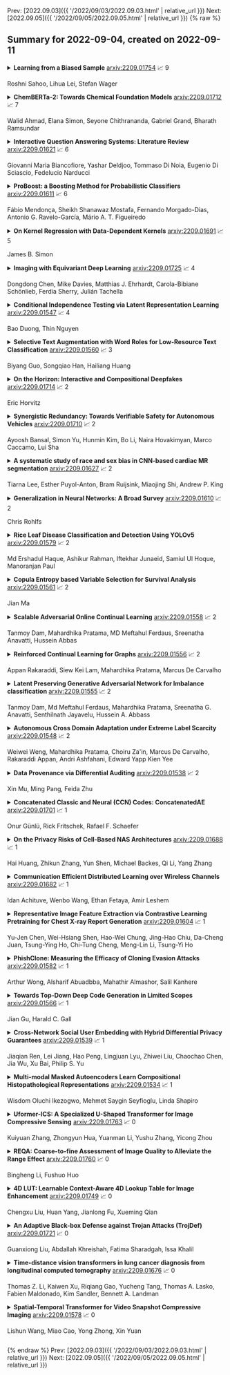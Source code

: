 Prev: [2022.09.03]({{ '/2022/09/03/2022.09.03.html' | relative_url }})  Next: [2022.09.05]({{ '/2022/09/05/2022.09.05.html' | relative_url }})
{% raw %}
## Summary for 2022-09-04, created on 2022-09-11


<details><summary><b>Learning from a Biased Sample</b>
<a href="https://arxiv.org/abs/2209.01754">arxiv:2209.01754</a>
&#x1F4C8; 9 <br>
<p>Roshni Sahoo, Lihua Lei, Stefan Wager</p></summary>
<p>

**Abstract:** The empirical risk minimization approach to data-driven decision making assumes that we can learn a decision rule from training data drawn under the same conditions as the ones we want to deploy it under. However, in a number of settings, we may be concerned that our training sample is biased, and that some groups (characterized by either observable or unobservable attributes) may be under- or over-represented relative to the general population; and in this setting empirical risk minimization over the training set may fail to yield rules that perform well at deployment. Building on concepts from distributionally robust optimization and sensitivity analysis, we propose a method for learning a decision rule that minimizes the worst-case risk incurred under a family of test distributions whose conditional distributions of outcomes $Y$ given covariates $X$ differ from the conditional training distribution by at most a constant factor, and whose covariate distributions are absolutely continuous with respect to the covariate distribution of the training data. We apply a result of Rockafellar and Uryasev to show that this problem is equivalent to an augmented convex risk minimization problem. We give statistical guarantees for learning a robust model using the method of sieves and propose a deep learning algorithm whose loss function captures our robustness target. We empirically validate our proposed method in simulations and a case study with the MIMIC-III dataset.

</p>
</details>

<details><summary><b>ChemBERTa-2: Towards Chemical Foundation Models</b>
<a href="https://arxiv.org/abs/2209.01712">arxiv:2209.01712</a>
&#x1F4C8; 7 <br>
<p>Walid Ahmad, Elana Simon, Seyone Chithrananda, Gabriel Grand, Bharath Ramsundar</p></summary>
<p>

**Abstract:** Large pretrained models such as GPT-3 have had tremendous impact on modern natural language processing by leveraging self-supervised learning to learn salient representations that can be used to readily finetune on a wide variety of downstream tasks. We investigate the possibility of transferring such advances to molecular machine learning by building a chemical foundation model, ChemBERTa-2, using the language of SMILES. While labeled data for molecular prediction tasks is typically scarce, libraries of SMILES strings are readily available. In this work, we build upon ChemBERTa by optimizing the pretraining process. We compare multi-task and self-supervised pretraining by varying hyperparameters and pretraining dataset size, up to 77M compounds from PubChem. To our knowledge, the 77M set constitutes one of the largest datasets used for molecular pretraining to date. We find that with these pretraining improvements, we are competitive with existing state-of-the-art architectures on the MoleculeNet benchmark suite. We analyze the degree to which improvements in pretraining translate to improvement on downstream tasks.

</p>
</details>

<details><summary><b>Interactive Question Answering Systems: Literature Review</b>
<a href="https://arxiv.org/abs/2209.01621">arxiv:2209.01621</a>
&#x1F4C8; 6 <br>
<p>Giovanni Maria Biancofiore, Yashar Deldjoo, Tommaso Di Noia, Eugenio Di Sciascio, Fedelucio Narducci</p></summary>
<p>

**Abstract:** Question answering systems are recognized as popular and frequently effective means of information seeking on the web. In such systems, information seekers can receive a concise response to their query by presenting their questions in natural language. Interactive question answering is a recently proposed and increasingly popular solution that resides at the intersection of question answering and dialogue systems. On the one hand, the user can ask questions in normal language and locate the actual response to her inquiry; on the other hand, the system can prolong the question-answering session into a dialogue if there are multiple probable replies, very few, or ambiguities in the initial request. By permitting the user to ask more questions, interactive question answering enables users to dynamically interact with the system and receive more precise results. This survey offers a detailed overview of the interactive question-answering methods that are prevalent in current literature. It begins by explaining the foundational principles of question-answering systems, hence defining new notations and taxonomies to combine all identified works inside a unified framework. The reviewed published work on interactive question-answering systems is then presented and examined in terms of its proposed methodology, evaluation approaches, and dataset/application domain. We also describe trends surrounding specific tasks and issues raised by the community, so shedding light on the future interests of scholars. Our work is further supported by a GitHub page with a synthesis of all the major topics covered in this literature study. https://sisinflab.github.io/interactive-question-answering-systems-survey/

</p>
</details>

<details><summary><b>ProBoost: a Boosting Method for Probabilistic Classifiers</b>
<a href="https://arxiv.org/abs/2209.01611">arxiv:2209.01611</a>
&#x1F4C8; 6 <br>
<p>Fábio Mendonça, Sheikh Shanawaz Mostafa, Fernando Morgado-Dias, Antonio G. Ravelo-García, Mário A. T. Figueiredo</p></summary>
<p>

**Abstract:** ProBoost, a new boosting algorithm for probabilistic classifiers, is proposed in this work. This algorithm uses the epistemic uncertainty of each training sample to determine the most challenging/uncertain ones; the relevance of these samples is then increased for the next weak learner, producing a sequence that progressively focuses on the samples found to have the highest uncertainty. In the end, the weak learners' outputs are combined into a weighted ensemble of classifiers. Three methods are proposed to manipulate the training set: undersampling, oversampling, and weighting the training samples according to the uncertainty estimated by the weak learners. Furthermore, two approaches are studied regarding the ensemble combination. The weak learner herein considered is a standard convolutional neural network, and the probabilistic models underlying the uncertainty estimation use either variational inference or Monte Carlo dropout. The experimental evaluation carried out on MNIST benchmark datasets shows that ProBoost yields a significant performance improvement. The results are further highlighted by assessing the relative achievable improvement, a metric proposed in this work, which shows that a model with only four weak learners leads to an improvement exceeding 12% in this metric (for either accuracy, sensitivity, or specificity), in comparison to the model learned without ProBoost.

</p>
</details>

<details><summary><b>On Kernel Regression with Data-Dependent Kernels</b>
<a href="https://arxiv.org/abs/2209.01691">arxiv:2209.01691</a>
&#x1F4C8; 5 <br>
<p>James B. Simon</p></summary>
<p>

**Abstract:** The primary hyperparameter in kernel regression (KR) is the choice of kernel. In most theoretical studies of KR, one assumes the kernel is fixed before seeing the training data. Under this assumption, it is known that the optimal kernel is equal to the prior covariance of the target function. In this note, we consider KR in which the kernel may be updated after seeing the training data. We point out that an analogous choice of kernel using the posterior of the target function is optimal in this setting. Connections to the view of deep neural networks as data-dependent kernel learners are discussed.

</p>
</details>

<details><summary><b>Imaging with Equivariant Deep Learning</b>
<a href="https://arxiv.org/abs/2209.01725">arxiv:2209.01725</a>
&#x1F4C8; 4 <br>
<p>Dongdong Chen, Mike Davies, Matthias J. Ehrhardt, Carola-Bibiane Schönlieb, Ferdia Sherry, Julián Tachella</p></summary>
<p>

**Abstract:** From early image processing to modern computational imaging, successful models and algorithms have relied on a fundamental property of natural signals: symmetry. Here symmetry refers to the invariance property of signal sets to transformations such as translation, rotation or scaling. Symmetry can also be incorporated into deep neural networks in the form of equivariance, allowing for more data-efficient learning. While there has been important advances in the design of end-to-end equivariant networks for image classification in recent years, computational imaging introduces unique challenges for equivariant network solutions since we typically only observe the image through some noisy ill-conditioned forward operator that itself may not be equivariant. We review the emerging field of equivariant imaging and show how it can provide improved generalization and new imaging opportunities. Along the way we show the interplay between the acquisition physics and group actions and links to iterative reconstruction, blind compressed sensing and self-supervised learning.

</p>
</details>

<details><summary><b>Conditional Independence Testing via Latent Representation Learning</b>
<a href="https://arxiv.org/abs/2209.01547">arxiv:2209.01547</a>
&#x1F4C8; 4 <br>
<p>Bao Duong, Thin Nguyen</p></summary>
<p>

**Abstract:** Detecting conditional independencies plays a key role in several statistical and machine learning tasks, especially in causal discovery algorithms. In this study, we introduce LCIT (Latent representation based Conditional Independence Test)-a novel non-parametric method for conditional independence testing based on representation learning. Our main contribution involves proposing a generative framework in which to test for the independence between X and Y given Z, we first learn to infer the latent representations of target variables X and Y that contain no information about the conditioning variable Z. The latent variables are then investigated for any significant remaining dependencies, which can be performed using the conventional partial correlation test. The empirical evaluations show that LCIT outperforms several state-of-the-art baselines consistently under different evaluation metrics, and is able to adapt really well to both non-linear and high-dimensional settings on a diverse collection of synthetic and real data sets.

</p>
</details>

<details><summary><b>Selective Text Augmentation with Word Roles for Low-Resource Text Classification</b>
<a href="https://arxiv.org/abs/2209.01560">arxiv:2209.01560</a>
&#x1F4C8; 3 <br>
<p>Biyang Guo, Songqiao Han, Hailiang Huang</p></summary>
<p>

**Abstract:** Data augmentation techniques are widely used in text classification tasks to improve the performance of classifiers, especially in low-resource scenarios. Most previous methods conduct text augmentation without considering the different functionalities of the words in the text, which may generate unsatisfactory samples. Different words may play different roles in text classification, which inspires us to strategically select the proper roles for text augmentation. In this work, we first identify the relationships between the words in a text and the text category from the perspectives of statistical correlation and semantic similarity and then utilize them to divide the words into four roles -- Gold, Venture, Bonus, and Trivial words, which have different functionalities for text classification. Based on these word roles, we present a new augmentation technique called STA (Selective Text Augmentation) where different text-editing operations are selectively applied to words with specific roles. STA can generate diverse and relatively clean samples, while preserving the original core semantics, and is also quite simple to implement. Extensive experiments on 5 benchmark low-resource text classification datasets illustrate that augmented samples produced by STA successfully boost the performance of classification models which significantly outperforms previous non-selective methods, including two large language model-based techniques. Cross-dataset experiments further indicate that STA can help the classifiers generalize better to other datasets than previous methods.

</p>
</details>

<details><summary><b>On the Horizon: Interactive and Compositional Deepfakes</b>
<a href="https://arxiv.org/abs/2209.01714">arxiv:2209.01714</a>
&#x1F4C8; 2 <br>
<p>Eric Horvitz</p></summary>
<p>

**Abstract:** Over a five-year period, computing methods for generating high-fidelity, fictional depictions of people and events moved from exotic demonstrations by computer science research teams into ongoing use as a tool of disinformation. The methods, referred to with the portmanteau of "deepfakes," have been used to create compelling audiovisual content. Here, I share challenges ahead with malevolent uses of two classes of deepfakes that we can expect to come into practice with costly implications for society: interactive and compositional deepfakes. Interactive deepfakes have the capability to impersonate people with realistic interactive behaviors, taking advantage of advances in multimodal interaction. Compositional deepfakes leverage synthetic content in larger disinformation plans that integrate sets of deepfakes over time with observed, expected, and engineered world events to create persuasive synthetic histories. Synthetic histories can be constructed manually but may one day be guided by adversarial generative explanation (AGE) techniques. In the absence of mitigations, interactive and compositional deepfakes threaten to move us closer to a post-epistemic world, where fact cannot be distinguished from fiction. I shall describe interactive and compositional deepfakes and reflect about cautions and potential mitigations to defend against them.

</p>
</details>

<details><summary><b>Synergistic Redundancy: Towards Verifiable Safety for Autonomous Vehicles</b>
<a href="https://arxiv.org/abs/2209.01710">arxiv:2209.01710</a>
&#x1F4C8; 2 <br>
<p>Ayoosh Bansal, Simon Yu, Hunmin Kim, Bo Li, Naira Hovakimyan, Marco Caccamo, Lui Sha</p></summary>
<p>

**Abstract:** As Autonomous Vehicle (AV) development has progressed, concerns regarding the safety of passengers and agents in their environment have risen. Each real world traffic collision involving autonomously controlled vehicles has compounded this concern. Open source autonomous driving implementations show a software architecture with complex interdependent tasks, heavily reliant on machine learning and Deep Neural Networks (DNN), which are vulnerable to non deterministic faults and corner cases. These complex subsystems work together to fulfill the mission of the AV while also maintaining safety. Although significant improvements are being made towards increasing the empirical reliability and confidence in these systems, the inherent limitations of DNN verification create an, as yet, insurmountable challenge in providing deterministic safety guarantees in AV.
  We propose Synergistic Redundancy (SR), a safety architecture for complex cyber physical systems, like AV. SR provides verifiable safety guarantees against specific faults by decoupling the mission and safety tasks of the system. Simultaneous to independently fulfilling their primary roles, the partially functionally redundant mission and safety tasks are able to aid each other, synergistically improving the combined system. The synergistic safety layer uses only verifiable and logically analyzable software to fulfill its tasks. Close coordination with the mission layer allows easier and early detection of safety critical faults in the system. SR simplifies the mission layer's optimization goals and improves its design. SR provides safe deployment of high performance, although inherently unverifiable, machine learning software. In this work, we first present the design and features of the SR architecture and then evaluate the efficacy of the solution, focusing on the crucial problem of obstacle existence detection faults in AV.

</p>
</details>

<details><summary><b>A systematic study of race and sex bias in CNN-based cardiac MR segmentation</b>
<a href="https://arxiv.org/abs/2209.01627">arxiv:2209.01627</a>
&#x1F4C8; 2 <br>
<p>Tiarna Lee, Esther Puyol-Anton, Bram Ruijsink, Miaojing Shi, Andrew P. King</p></summary>
<p>

**Abstract:** In computer vision there has been significant research interest in assessing potential demographic bias in deep learning models. One of the main causes of such bias is imbalance in the training data. In medical imaging, where the potential impact of bias is arguably much greater, there has been less interest. In medical imaging pipelines, segmentation of structures of interest plays an important role in estimating clinical biomarkers that are subsequently used to inform patient management. Convolutional neural networks (CNNs) are starting to be used to automate this process. We present the first systematic study of the impact of training set imbalance on race and sex bias in CNN-based segmentation. We focus on segmentation of the structures of the heart from short axis cine cardiac magnetic resonance images, and train multiple CNN segmentation models with different levels of race/sex imbalance. We find no significant bias in the sex experiment but significant bias in two separate race experiments, highlighting the need to consider adequate representation of different demographic groups in health datasets.

</p>
</details>

<details><summary><b>Generalization in Neural Networks: A Broad Survey</b>
<a href="https://arxiv.org/abs/2209.01610">arxiv:2209.01610</a>
&#x1F4C8; 2 <br>
<p>Chris Rohlfs</p></summary>
<p>

**Abstract:** This paper reviews concepts, modeling approaches, and recent findings along a spectrum of different levels of abstraction of neural network models including generalization across (1) Samples, (2) Distributions, (3) Domains, (4) Tasks, (5) Modalities, and (6) Scopes. Results on (1) sample generalization show that, in the case of ImageNet, nearly all the recent improvements reduced training error while overfitting stayed flat; with nearly all the training error eliminated, future progress will require a focus on reducing overfitting. Perspectives from statistics highlight how (2) distribution generalization can be viewed alternately as a change in sample weights or a change in the input-output relationship. Transfer learning approaches to (3) domain generalization are summarized, as are recent advances and the wealth of domain adaptation benchmark datasets available. Recent breakthroughs surveyed in (4) task generalization include few-shot meta-learning approaches and the BERT NLP engine, and recent (5) modality generalization studies are discussed that integrate image and text data and that apply a biologically-inspired network across olfactory, visual, and auditory modalities. Recent (6) scope generalization results are reviewed that embed knowledge graphs into deep NLP approaches. Additionally, concepts from neuroscience are discussed on the modular architecture of brains and the steps by which dopamine-driven conditioning leads to abstract thinking.

</p>
</details>

<details><summary><b>Rice Leaf Disease Classification and Detection Using YOLOv5</b>
<a href="https://arxiv.org/abs/2209.01579">arxiv:2209.01579</a>
&#x1F4C8; 2 <br>
<p>Md Ershadul Haque, Ashikur Rahman, Iftekhar Junaeid, Samiul Ul Hoque, Manoranjan Paul</p></summary>
<p>

**Abstract:** A staple food in more than a hundred nations worldwide is rice (Oryza sativa). The cultivation of rice is vital to global economic growth. However, the main issue facing the agricultural industry is rice leaf disease. The quality and quantity of the crops have declined, and this is the main cause. As farmers in any country do not have much knowledge about rice leaf disease, they cannot diagnose rice leaf disease properly. That's why they cannot take proper care of rice leaves. As a result, the production is decreasing. From literature survey, it has seen that YOLOv5 exhibit the better result compare to others deep learning method. As a result of the continual advancement of object detection technology, YOLO family algorithms, which have extraordinarily high precision and better speed have been used in various scene recognition tasks to build rice leaf disease monitoring systems. We have annotate 1500 collected data sets and propose a rice leaf disease classification and detection method based on YOLOv5 deep learning. We then trained and evaluated the YOLOv5 model. The simulation outcomes show improved object detection result for the augmented YOLOv5 network proposed in this article. The required levels of recognition precision, recall, mAP value, and F1 score are 90\%, 67\%, 76\%, and 81\% respectively are considered as performance metrics.

</p>
</details>

<details><summary><b>Copula Entropy based Variable Selection for Survival Analysis</b>
<a href="https://arxiv.org/abs/2209.01561">arxiv:2209.01561</a>
&#x1F4C8; 2 <br>
<p>Jian Ma</p></summary>
<p>

**Abstract:** Variable selection is an important problem in statistics and machine learning. Copula Entropy (CE) is a mathematical concept for measuring statistical independence and has been applied to variable selection recently. In this paper we propose to apply the CE-based method for variable selection to survival analysis. The idea is to measure the correlation between variables and time-to-event with CE and then select variables according to their CE value. Experiments on simulated data and two real cancer data were conducted to compare the proposed method with two related methods: random survival forest and Lasso-Cox. Experimental results showed that the proposed method can select the 'right' variables out that are more interpretable and lead to better prediction performance.

</p>
</details>

<details><summary><b>Scalable Adversarial Online Continual Learning</b>
<a href="https://arxiv.org/abs/2209.01558">arxiv:2209.01558</a>
&#x1F4C8; 2 <br>
<p>Tanmoy Dam, Mahardhika Pratama, MD Meftahul Ferdaus, Sreenatha Anavatti, Hussein Abbas</p></summary>
<p>

**Abstract:** Adversarial continual learning is effective for continual learning problems because of the presence of feature alignment process generating task-invariant features having low susceptibility to the catastrophic forgetting problem. Nevertheless, the ACL method imposes considerable complexities because it relies on task-specific networks and discriminators. It also goes through an iterative training process which does not fit for online (one-epoch) continual learning problems. This paper proposes a scalable adversarial continual learning (SCALE) method putting forward a parameter generator transforming common features into task-specific features and a single discriminator in the adversarial game to induce common features. The training process is carried out in meta-learning fashions using a new combination of three loss functions. SCALE outperforms prominent baselines with noticeable margins in both accuracy and execution time.

</p>
</details>

<details><summary><b>Reinforced Continual Learning for Graphs</b>
<a href="https://arxiv.org/abs/2209.01556">arxiv:2209.01556</a>
&#x1F4C8; 2 <br>
<p>Appan Rakaraddi, Siew Kei Lam, Mahardhika Pratama, Marcus De Carvalho</p></summary>
<p>

**Abstract:** Graph Neural Networks (GNNs) have become the backbone for a myriad of tasks pertaining to graphs and similar topological data structures. While many works have been established in domains related to node and graph classification/regression tasks, they mostly deal with a single task. Continual learning on graphs is largely unexplored and existing graph continual learning approaches are limited to the task-incremental learning scenarios. This paper proposes a graph continual learning strategy that combines the architecture-based and memory-based approaches. The structural learning strategy is driven by reinforcement learning, where a controller network is trained in such a way to determine an optimal number of nodes to be added/pruned from the base network when new tasks are observed, thus assuring sufficient network capacities. The parameter learning strategy is underpinned by the concept of Dark Experience replay method to cope with the catastrophic forgetting problem. Our approach is numerically validated with several graph continual learning benchmark problems in both task-incremental learning and class-incremental learning settings. Compared to recently published works, our approach demonstrates improved performance in both the settings. The implementation code can be found at \url{https://github.com/codexhammer/gcl}.

</p>
</details>

<details><summary><b>Latent Preserving Generative Adversarial Network for Imbalance classification</b>
<a href="https://arxiv.org/abs/2209.01555">arxiv:2209.01555</a>
&#x1F4C8; 2 <br>
<p>Tanmoy Dam, Md Meftahul Ferdaus, Mahardhika Pratama, Sreenatha G. Anavatti, Senthilnath Jayavelu, Hussein A. Abbass</p></summary>
<p>

**Abstract:** Many real-world classification problems have imbalanced frequency of class labels; a well-known issue known as the "class imbalance" problem. Classic classification algorithms tend to be biased towards the majority class, leaving the classifier vulnerable to misclassification of the minority class. While the literature is rich with methods to fix this problem, as the dimensionality of the problem increases, many of these methods do not scale-up and the cost of running them become prohibitive. In this paper, we present an end-to-end deep generative classifier. We propose a domain-constraint autoencoder to preserve the latent-space as prior for a generator, which is then used to play an adversarial game with two other deep networks, a discriminator and a classifier. Extensive experiments are carried out on three different multi-class imbalanced problems and a comparison with state-of-the-art methods. Experimental results confirmed the superiority of our method over popular algorithms in handling high-dimensional imbalanced classification problems. Our code is available on https://github.com/TanmDL/SLPPL-GAN.

</p>
</details>

<details><summary><b>Autonomous Cross Domain Adaptation under Extreme Label Scarcity</b>
<a href="https://arxiv.org/abs/2209.01548">arxiv:2209.01548</a>
&#x1F4C8; 2 <br>
<p>Weiwei Weng, Mahardhika Pratama, Choiru Za'in, Marcus De Carvalho, Rakaraddi Appan, Andri Ashfahani, Edward Yapp Kien Yee</p></summary>
<p>

**Abstract:** A cross domain multistream classification is a challenging problem calling for fast domain adaptations to handle different but related streams in never-ending and rapidly changing environments. Notwithstanding that existing multistream classifiers assume no labelled samples in the target stream, they still incur expensive labelling cost since they require fully labelled samples of the source stream. This paper aims to attack the problem of extreme label shortage in the cross domain multistream classification problems where only very few labelled samples of the source stream are provided before process runs. Our solution, namely Learning Streaming Process from Partial Ground Truth (LEOPARD), is built upon a flexible deep clustering network where its hidden nodes, layers and clusters are added and removed dynamically in respect to varying data distributions. A deep clustering strategy is underpinned by a simultaneous feature learning and clustering technique leading to clustering-friendly latent spaces. A domain adaptation strategy relies on the adversarial domain adaptation technique where a feature extractor is trained to fool a domain classifier classifying source and target streams. Our numerical study demonstrates the efficacy of LEOPARD where it delivers improved performances compared to prominent algorithms in 15 of 24 cases. Source codes of LEOPARD are shared in \url{https://github.com/wengweng001/LEOPARD.git} to enable further study.

</p>
</details>

<details><summary><b>Data Provenance via Differential Auditing</b>
<a href="https://arxiv.org/abs/2209.01538">arxiv:2209.01538</a>
&#x1F4C8; 2 <br>
<p>Xin Mu, Ming Pang, Feida Zhu</p></summary>
<p>

**Abstract:** Auditing Data Provenance (ADP), i.e., auditing if a certain piece of data has been used to train a machine learning model, is an important problem in data provenance. The feasibility of the task has been demonstrated by existing auditing techniques, e.g., shadow auditing methods, under certain conditions such as the availability of label information and the knowledge of training protocols for the target model. Unfortunately, both of these conditions are often unavailable in real applications. In this paper, we introduce Data Provenance via Differential Auditing (DPDA), a practical framework for auditing data provenance with a different approach based on statistically significant differentials, i.e., after carefully designed transformation, perturbed input data from the target model's training set would result in much more drastic changes in the output than those from the model's non-training set. This framework allows auditors to distinguish training data from non-training ones without the need of training any shadow models with the help of labeled output data. Furthermore, we propose two effective auditing function implementations, an additive one and a multiplicative one. We report evaluations on real-world data sets demonstrating the effectiveness of our proposed auditing technique.

</p>
</details>

<details><summary><b>Concatenated Classic and Neural (CCN) Codes: ConcatenatedAE</b>
<a href="https://arxiv.org/abs/2209.01701">arxiv:2209.01701</a>
&#x1F4C8; 1 <br>
<p>Onur Günlü, Rick Fritschek, Rafael F. Schaefer</p></summary>
<p>

**Abstract:** Small neural networks (NNs) used for error correction were shown to improve on classic channel codes and to address channel model changes. We extend the code dimension of any such structure by using the same NN under one-hot encoding multiple times, which are serially-concatenated with an outer classic code. We design NNs with the same network parameters, where each Reed-Solomon codeword symbol is an input to a different NN. Significant improvements in block error probabilities for an additive Gaussian noise channel as compared to the small neural code are illustrated, as well as robustness to channel model changes.

</p>
</details>

<details><summary><b>On the Privacy Risks of Cell-Based NAS Architectures</b>
<a href="https://arxiv.org/abs/2209.01688">arxiv:2209.01688</a>
&#x1F4C8; 1 <br>
<p>Hai Huang, Zhikun Zhang, Yun Shen, Michael Backes, Qi Li, Yang Zhang</p></summary>
<p>

**Abstract:** Existing studies on neural architecture search (NAS) mainly focus on efficiently and effectively searching for network architectures with better performance. Little progress has been made to systematically understand if the NAS-searched architectures are robust to privacy attacks while abundant work has already shown that human-designed architectures are prone to privacy attacks. In this paper, we fill this gap and systematically measure the privacy risks of NAS architectures. Leveraging the insights from our measurement study, we further explore the cell patterns of cell-based NAS architectures and evaluate how the cell patterns affect the privacy risks of NAS-searched architectures. Through extensive experiments, we shed light on how to design robust NAS architectures against privacy attacks, and also offer a general methodology to understand the hidden correlation between the NAS-searched architectures and other privacy risks.

</p>
</details>

<details><summary><b>Communication Efficient Distributed Learning over Wireless Channels</b>
<a href="https://arxiv.org/abs/2209.01682">arxiv:2209.01682</a>
&#x1F4C8; 1 <br>
<p>Idan Achituve, Wenbo Wang, Ethan Fetaya, Amir Leshem</p></summary>
<p>

**Abstract:** Vertical distributed learning exploits the local features collected by multiple learning workers to form a better global model. However, the exchange of data between the workers and the model aggregator for parameter training incurs a heavy communication burden, especially when the learning system is built upon capacity-constrained wireless networks. In this paper, we propose a novel hierarchical distributed learning framework, where each worker separately learns a low-dimensional embedding of their local observed data. Then, they perform communication efficient distributed max-pooling for efficiently transmitting the synthesized input to the aggregator. For data exchange over a shared wireless channel, we propose an opportunistic carrier sensing-based protocol to implement the max-pooling operation for the output data from all the learning workers. Our simulation experiments show that the proposed learning framework is able to achieve almost the same model accuracy as the learning model using the concatenation of all the raw outputs from the learning workers, while requiring a communication load that is independent of the number of workers.

</p>
</details>

<details><summary><b>Representative Image Feature Extraction via Contrastive Learning Pretraining for Chest X-ray Report Generation</b>
<a href="https://arxiv.org/abs/2209.01604">arxiv:2209.01604</a>
&#x1F4C8; 1 <br>
<p>Yu-Jen Chen, Wei-Hsiang Shen, Hao-Wei Chung, Jing-Hao Chiu, Da-Cheng Juan, Tsung-Ying Ho, Chi-Tung Cheng, Meng-Lin Li, Tsung-Yi Ho</p></summary>
<p>

**Abstract:** Medical report generation is a challenging task since it is time-consuming and requires expertise from experienced radiologists. The goal of medical report generation is to accurately capture and describe the image findings. Previous works pretrain their visual encoding neural networks with large datasets in different domains, which cannot learn general visual representation in the specific medical domain. In this work, we propose a medical report generation framework that uses a contrastive learning approach to pretrain the visual encoder and requires no additional meta information. In addition, we adopt lung segmentation as an augmentation method in the contrastive learning framework. This segmentation guides the network to focus on encoding the visual feature within the lung region. Experimental results show that the proposed framework improves the performance and the quality of the generated medical reports both quantitatively and qualitatively.

</p>
</details>

<details><summary><b>PhishClone: Measuring the Efficacy of Cloning Evasion Attacks</b>
<a href="https://arxiv.org/abs/2209.01582">arxiv:2209.01582</a>
&#x1F4C8; 1 <br>
<p>Arthur Wong, Alsharif Abuadbba, Mahathir Almashor, Salil Kanhere</p></summary>
<p>

**Abstract:** Web-based phishing accounts for over 90% of data breaches, and most web-browsers and security vendors rely on machine-learning (ML) models as mitigation. Despite this, links posted regularly on anti-phishing aggregators such as PhishTank and VirusTotal are shown to easily bypass existing detectors. Prior art suggests that automated website cloning, with light mutations, is gaining traction with attackers. This has limited exposure in current literature and leads to sub-optimal ML-based countermeasures. The work herein conducts the first empirical study that compiles and evaluates a variety of state-of-the-art cloning techniques in wide circulation. We collected 13,394 samples and found 8,566 confirmed phishing pages targeting 4 popular websites using 7 distinct cloning mechanisms. These samples were replicated with malicious code removed within a controlled platform fortified with precautions that prevent accidental access. We then reported our sites to VirusTotal and other platforms, with regular polling of results for 7 days, to ascertain the efficacy of each cloning technique. Results show that no security vendor detected our clones, proving the urgent need for more effective detectors. Finally, we posit 4 recommendations to aid web developers and ML-based defences to alleviate the risks of cloning attacks.

</p>
</details>

<details><summary><b>Towards Top-Down Deep Code Generation in Limited Scopes</b>
<a href="https://arxiv.org/abs/2209.01566">arxiv:2209.01566</a>
&#x1F4C8; 1 <br>
<p>Jian Gu, Harald C. Gall</p></summary>
<p>

**Abstract:** Deep code generation is a topic of deep learning for software engineering (DL4SE), which adopts neural models to generate code for the intended functions. Since end-to-end neural methods lack the awareness of domain knowledge and software hierarchy, the results often require manual correction. To systematically explore the potential improvements of code generation, we let it participate in the whole top-down development from intentions to realizations, which is possible in limited scopes. In the process, it benefits from massive samples, features, and knowledge. As the foundation, we suggest building a taxonomy on code data, namely code taxonomy, leveraging the categorization of code information. Moreover, we introduce a three-layer semantic pyramid (SP) to associate text data and code data. It identifies the information of different abstraction levels, and thus introduces the domain knowledge on development and reveals the hierarchy of software. Furthermore, we propose a semantic pyramid framework (SPF) as the approach, focusing on softwares of high modularity and low complexity. SPF divides the code generation process into stages and reserves spots for potential interactions. Eventually, we conceived application scopes for SPF.

</p>
</details>

<details><summary><b>Cross-Network Social User Embedding with Hybrid Differential Privacy Guarantees</b>
<a href="https://arxiv.org/abs/2209.01539">arxiv:2209.01539</a>
&#x1F4C8; 1 <br>
<p>Jiaqian Ren, Lei Jiang, Hao Peng, Lingjuan Lyu, Zhiwei Liu, Chaochao Chen, Jia Wu, Xu Bai, Philip S. Yu</p></summary>
<p>

**Abstract:** Integrating multiple online social networks (OSNs) has important implications for many downstream social mining tasks, such as user preference modelling, recommendation, and link prediction. However, it is unfortunately accompanied by growing privacy concerns about leaking sensitive user information. How to fully utilize the data from different online social networks while preserving user privacy remains largely unsolved. To this end, we propose a Cross-network Social User Embedding framework, namely DP-CroSUE, to learn the comprehensive representations of users in a privacy-preserving way. We jointly consider information from partially aligned social networks with differential privacy guarantees. In particular, for each heterogeneous social network, we first introduce a hybrid differential privacy notion to capture the variation of privacy expectations for heterogeneous data types. Next, to find user linkages across social networks, we make unsupervised user embedding-based alignment in which the user embeddings are achieved by the heterogeneous network embedding technology. To further enhance user embeddings, a novel cross-network GCN embedding model is designed to transfer knowledge across networks through those aligned users. Extensive experiments on three real-world datasets demonstrate that our approach makes a significant improvement on user interest prediction tasks as well as defending user attribute inference attacks from embedding.

</p>
</details>

<details><summary><b>Multi-modal Masked Autoencoders Learn Compositional Histopathological Representations</b>
<a href="https://arxiv.org/abs/2209.01534">arxiv:2209.01534</a>
&#x1F4C8; 1 <br>
<p>Wisdom Oluchi Ikezogwo, Mehmet Saygin Seyfioglu, Linda Shapiro</p></summary>
<p>

**Abstract:** Self-supervised learning (SSL) enables learning useful inductive biases through utilizing pretext tasks that require no labels. The unlabeled nature of SSL makes it especially important for whole slide histopathological images (WSIs), where patch-level human annotation is difficult. Masked Autoencoders (MAE) is a recent SSL method suitable for digital pathology as it does not require negative sampling and requires little to no data augmentations. However, the domain shift between natural images and digital pathology images requires further research in designing MAE for patch-level WSIs. In this paper, we investigate several design choices for MAE in histopathology. Furthermore, we introduce a multi-modal MAE (MMAE) that leverages the specific compositionality of Hematoxylin & Eosin (H&E) stained WSIs. We performed our experiments on the public patch-level dataset NCT-CRC-HE-100K. The results show that the MMAE architecture outperforms supervised baselines and other state-of-the-art SSL techniques for an eight-class tissue phenotyping task, utilizing only 100 labeled samples for fine-tuning. Our code is available at https://github.com/wisdomikezogwo/MMAE_Pathology

</p>
</details>

<details><summary><b>Uformer-ICS: A Specialized U-Shaped Transformer for Image Compressive Sensing</b>
<a href="https://arxiv.org/abs/2209.01763">arxiv:2209.01763</a>
&#x1F4C8; 0 <br>
<p>Kuiyuan Zhang, Zhongyun Hua, Yuanman Li, Yushu Zhang, Yicong Zhou</p></summary>
<p>

**Abstract:** Recently, several studies have applied deep convolutional neural networks (CNNs) in image compressive sensing (CS) tasks to improve reconstruction quality. However, convolutional layers generally have a small receptive field; therefore, capturing long-range pixel correlations using CNNs is challenging, which limits their reconstruction performance in image CS tasks. Considering this limitation, we propose a U-shaped transformer for image CS tasks, called the Uformer-ICS. We develop a projection-based transformer block by integrating the prior projection knowledge of CS into the original transformer blocks, and then build a symmetrical reconstruction model using the projection-based transformer blocks and residual convolutional blocks. Compared with previous CNN-based CS methods that can only exploit local image features, the proposed reconstruction model can simultaneously utilize the local features and long-range dependencies of an image, and the prior projection knowledge of the CS theory. Additionally, we design an adaptive sampling model that can adaptively sample image blocks based on block sparsity, which can ensure that the compressed results retain the maximum possible information of the original image under a fixed sampling ratio. The proposed Uformer-ICS is an end-to-end framework that simultaneously learns the sampling and reconstruction processes. Experimental results demonstrate that it achieves significantly better reconstruction performance than existing state-of-the-art deep learning-based CS methods.

</p>
</details>

<details><summary><b>REQA: Coarse-to-fine Assessment of Image Quality to Alleviate the Range Effect</b>
<a href="https://arxiv.org/abs/2209.01760">arxiv:2209.01760</a>
&#x1F4C8; 0 <br>
<p>Bingheng Li, Fushuo Huo</p></summary>
<p>

**Abstract:** Blind image quality assessment (BIQA) of user generated content (UGC) suffers from the range effect which indicates that on the overall quality range, mean opinion score (MOS) and predicted MOS (pMOS) are well correlated; focusing on a particular range, the correlation is lower. The reason for the range effect is that the predicted deviations both in a wide range and in a narrow range destroy the uniformity between MOS and pMOS. To tackle this problem, a novel method is proposed from coarse-grained metric to fine-grained prediction. Firstly, we design a rank-and-gradient loss for coarse-grained metric. The loss keeps the order and grad consistency between pMOS and MOS, thereby reducing the predicted deviation in a wide range. Secondly, we propose multi-level tolerance loss to make fine-grained prediction. The loss is constrained by a decreasing threshold to limite the predicted deviation in narrower and narrower ranges. Finally, we design a feedback network to conduct the coarse-to-fine assessment. On the one hand, the network adopts feedback blocks to process multi-scale distortion features iteratively and on the other hand, it fuses non-local context feature to the output of each iteration to acquire more quality-aware feature representation. Experimental results demonstrate that the proposed method can alleviate the range effect compared to the state-of-the-art methods effectively.

</p>
</details>

<details><summary><b>4D LUT: Learnable Context-Aware 4D Lookup Table for Image Enhancement</b>
<a href="https://arxiv.org/abs/2209.01749">arxiv:2209.01749</a>
&#x1F4C8; 0 <br>
<p>Chengxu Liu, Huan Yang, Jianlong Fu, Xueming Qian</p></summary>
<p>

**Abstract:** Image enhancement aims at improving the aesthetic visual quality of photos by retouching the color and tone, and is an essential technology for professional digital photography. Recent years deep learning-based image enhancement algorithms have achieved promising performance and attracted increasing popularity. However, typical efforts attempt to construct a uniform enhancer for all pixels' color transformation. It ignores the pixel differences between different content (e.g., sky, ocean, etc.) that are significant for photographs, causing unsatisfactory results. In this paper, we propose a novel learnable context-aware 4-dimensional lookup table (4D LUT), which achieves content-dependent enhancement of different contents in each image via adaptively learning of photo context. In particular, we first introduce a lightweight context encoder and a parameter encoder to learn a context map for the pixel-level category and a group of image-adaptive coefficients, respectively. Then, the context-aware 4D LUT is generated by integrating multiple basis 4D LUTs via the coefficients. Finally, the enhanced image can be obtained by feeding the source image and context map into fused context-aware 4D~LUT via quadrilinear interpolation. Compared with traditional 3D LUT, i.e., RGB mapping to RGB, which is usually used in camera imaging pipeline systems or tools, 4D LUT, i.e., RGBC(RGB+Context) mapping to RGB, enables finer control of color transformations for pixels with different content in each image, even though they have the same RGB values. Experimental results demonstrate that our method outperforms other state-of-the-art methods in widely-used benchmarks.

</p>
</details>

<details><summary><b>An Adaptive Black-box Defense against Trojan Attacks (TrojDef)</b>
<a href="https://arxiv.org/abs/2209.01721">arxiv:2209.01721</a>
&#x1F4C8; 0 <br>
<p>Guanxiong Liu, Abdallah Khreishah, Fatima Sharadgah, Issa Khalil</p></summary>
<p>

**Abstract:** Trojan backdoor is a poisoning attack against Neural Network (NN) classifiers in which adversaries try to exploit the (highly desirable) model reuse property to implant Trojans into model parameters for backdoor breaches through a poisoned training process. Most of the proposed defenses against Trojan attacks assume a white-box setup, in which the defender either has access to the inner state of NN or is able to run back-propagation through it. In this work, we propose a more practical black-box defense, dubbed TrojDef, which can only run forward-pass of the NN. TrojDef tries to identify and filter out Trojan inputs (i.e., inputs augmented with the Trojan trigger) by monitoring the changes in the prediction confidence when the input is repeatedly perturbed by random noise. We derive a function based on the prediction outputs which is called the prediction confidence bound to decide whether the input example is Trojan or not. The intuition is that Trojan inputs are more stable as the misclassification only depends on the trigger, while benign inputs will suffer when augmented with noise due to the perturbation of the classification features.
  Through mathematical analysis, we show that if the attacker is perfect in injecting the backdoor, the Trojan infected model will be trained to learn the appropriate prediction confidence bound, which is used to distinguish Trojan and benign inputs under arbitrary perturbations. However, because the attacker might not be perfect in injecting the backdoor, we introduce a nonlinear transform to the prediction confidence bound to improve the detection accuracy in practical settings. Extensive empirical evaluations show that TrojDef significantly outperforms the-state-of-the-art defenses and is highly stable under different settings, even when the classifier architecture, the training process, or the hyper-parameters change.

</p>
</details>

<details><summary><b>Time-distance vision transformers in lung cancer diagnosis from longitudinal computed tomography</b>
<a href="https://arxiv.org/abs/2209.01676">arxiv:2209.01676</a>
&#x1F4C8; 0 <br>
<p>Thomas Z. Li, Kaiwen Xu, Riqiang Gao, Yucheng Tang, Thomas A. Lasko, Fabien Maldonado, Kim Sandler, Bennett A. Landman</p></summary>
<p>

**Abstract:** Features learned from single radiologic images are unable to provide information about whether and how much a lesion may be changing over time. Time-dependent features computed from repeated images can capture those changes and help identify malignant lesions by their temporal behavior. However, longitudinal medical imaging presents the unique challenge of sparse, irregular time intervals in data acquisition. While self-attention has been shown to be a versatile and efficient learning mechanism for time series and natural images, its potential for interpreting temporal distance between sparse, irregularly sampled spatial features has not been explored. In this work, we propose two interpretations of a time-distance vision transformer (ViT) by using (1) vector embeddings of continuous time and (2) a temporal emphasis model to scale self-attention weights. The two algorithms are evaluated based on benign versus malignant lung cancer discrimination of synthetic pulmonary nodules and lung screening computed tomography studies from the National Lung Screening Trial (NLST). Experiments evaluating the time-distance ViTs on synthetic nodules show a fundamental improvement in classifying irregularly sampled longitudinal images when compared to standard ViTs. In cross-validation on screening chest CTs from the NLST, our methods (0.785 and 0.786 AUC respectively) significantly outperform a cross-sectional approach (0.734 AUC) and match the discriminative performance of the leading longitudinal medical imaging algorithm (0.779 AUC) on benign versus malignant classification. This work represents the first self-attention-based framework for classifying longitudinal medical images. Our code is available at https://github.com/tom1193/time-distance-transformer.

</p>
</details>

<details><summary><b>Spatial-Temporal Transformer for Video Snapshot Compressive Imaging</b>
<a href="https://arxiv.org/abs/2209.01578">arxiv:2209.01578</a>
&#x1F4C8; 0 <br>
<p>Lishun Wang, Miao Cao, Yong Zhong, Xin Yuan</p></summary>
<p>

**Abstract:** Video snapshot compressive imaging (SCI) captures multiple sequential video frames by a single measurement using the idea of computational imaging. The underlying principle is to modulate high-speed frames through different masks and these modulated frames are summed to a single measurement captured by a low-speed 2D sensor (dubbed optical encoder); following this, algorithms are employed to reconstruct the desired high-speed frames (dubbed software decoder) if needed. In this paper, we consider the reconstruction algorithm in video SCI, i.e., recovering a series of video frames from a compressed measurement. Specifically, we propose a Spatial-Temporal transFormer (STFormer) to exploit the correlation in both spatial and temporal domains. STFormer network is composed of a token generation block, a video reconstruction block, and these two blocks are connected by a series of STFormer blocks. Each STFormer block consists of a spatial self-attention branch, a temporal self-attention branch and the outputs of these two branches are integrated by a fusion network. Extensive results on both simulated and real data demonstrate the state-of-the-art performance of STFormer. The code and models are publicly available at https://github.com/ucaswangls/STFormer.git

</p>
</details>


{% endraw %}
Prev: [2022.09.03]({{ '/2022/09/03/2022.09.03.html' | relative_url }})  Next: [2022.09.05]({{ '/2022/09/05/2022.09.05.html' | relative_url }})
